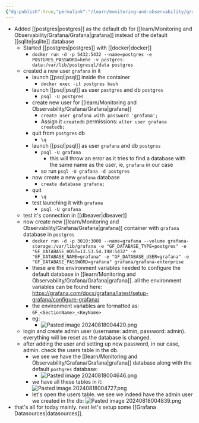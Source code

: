 ```yaml
---
{"dg-publish":true,"permalink":"/learn/monitoring-and-observability/grafana/configure-default-database-for-grafana/","noteIcon":""}
---
```


- Added [[postgres\|postgres]] as the default db for [[learn/Monitoring and Observability/Grafana/Grafana\|grafana]] instead of the default [[sqlite\|sqlite]] database
	- Started [[postgres\|postgres]] with [[docker\|docker]]
		- `docker run -d -p 5432:5432 --name=postgres -e POSTGRES_PASSWORD=hehe -v postgres-data:/var/lib/postgresql/data postgres`
	- created a new user `grafana` in it
		- launch [[psql\|psql]] inside the container
			- `docker exec -it postgres bash`
		- launch [[psql\|psql]] as user `postgres` and db `postgres`
			- `psql -U postgres`
		- create new user for [[learn/Monitoring and Observability/Grafana/Grafana\|grafana]]
			- `create user grafana with password 'grafana';`
			- Assign it `createdb` permissions: `alter user grafana createdb;`
		- quit from `postgres` db
			- `\q`
		- launch [[psql\|psql]] as user `grafana` and db `postgres`
			- `psql -U grafana`
				- this will throw an error as it tries to find a database with the same name as the user, ie, `grafana` in our case
			- so run `psql -U grafana -d postgres`
		- now create a new `grafana` database
			- `create database grafana;`
		- quit
			- `\q`
		- test launching it with `grafana`
			- `psql -U grafana`
	- test it's connection in [[dbeaver\|dbeaver]]
	- now create new [[learn/Monitoring and Observability/Grafana/Grafana\|grafana]] container with `grafana` database in `postgres`
		- `docker run -d -p 3010:3000 --name=grafana --volume grafana-storage:/var/lib/grafana -e "GF_DATABASE_TYPE=postgres" -e "GF_DATABASE_HOST=13.53.54.198:5432" -e "GF_DATABASE_NAME=grafana" -e "GF_DATABASE_USER=grafana" -e "GF_DATABASE_PASSWORD=grafana" grafana/grafana-enterprise`
		- these are the environment variables needed to configure the default database in [[learn/Monitoring and Observability/Grafana/Grafana\|grafana]]. all the environment variables can be found here: https://grafana.com/docs/grafana/latest/setup-grafana/configure-grafana/
		- the environment variables are formatted as: `GF_<SectionName>_<KeyName>`
		- eg:
			- ![Pasted image 20240818004420.png](/img/user/learn/Monitoring%20and%20Observability/Grafana/Pasted%20image%2020240818004420.png)
	- login and create admin user (username: admin, password: admin). everything will be reset as the database is changed.
	- after adding the user and setting up new password, in our case, admin. check the users table in the db.
		- we see we have the [[learn/Monitoring and Observability/Grafana/Grafana\|grafana]] database along with the default `postgres` database:
			- ![Pasted image 20240818004646.png](/img/user/learn/Monitoring%20and%20Observability/Grafana/Pasted%20image%2020240818004646.png)
		- we have all these tables in it: ![Pasted image 20240818004727.png](/img/user/learn/Monitoring%20and%20Observability/Grafana/Pasted%20image%2020240818004727.png)
		- let's open the users table. we see we indeed have the admin user we created in the db: ![Pasted image 20240818004839.png](/img/user/learn/Monitoring%20and%20Observability/Grafana/Pasted%20image%2020240818004839.png)
- that's all for today mainly. next let's setup some [[Grafana Datasources\|datasources]].